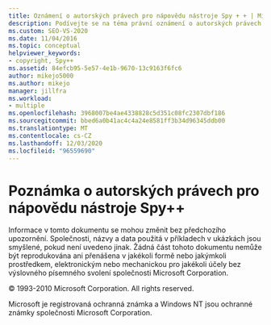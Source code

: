 ```yaml
---
title: Oznámení o autorských právech pro nápovědu nástroje Spy + + | Microsoft Docs
description: Podívejte se na téma právní oznámení o autorských právech pro Spy + +.
ms.custom: SEO-VS-2020
ms.date: 11/04/2016
ms.topic: conceptual
helpviewer_keywords:
- copyright, Spy++
ms.assetid: 84efcb95-5e57-4e1b-9670-13c9163f6fc6
author: mikejo5000
ms.author: mikejo
manager: jillfra
ms.workload:
- multiple
ms.openlocfilehash: 3968007be4ae4338828c5d351c08fc2307dbf186
ms.sourcegitcommit: bbed6a0b41ac4c4a24e8581ff3b34d96345ddb00
ms.translationtype: MT
ms.contentlocale: cs-CZ
ms.lasthandoff: 12/03/2020
ms.locfileid: "96559690"
---
```

# <a name="copyright-notice-for-spy-help"></a>Poznámka o autorských právech pro nápovědu nástroje Spy++
Informace v tomto dokumentu se mohou změnit bez předchozího upozornění. Společnosti, názvy a data použitá v příkladech v ukázkách jsou smyšlené, pokud není uvedeno jinak. Žádná část tohoto dokumentu nemůže být reprodukována ani přenášena v jakékoli formě nebo jakýmkoli prostředkem, elektronickým nebo mechanickou pro jakékoli účely bez výslovného písemného svolení společnosti Microsoft Corporation.

 © 1993-2010 Microsoft Corporation. All rights reserved.

 Microsoft je registrovaná ochranná známka a Windows NT jsou ochranné známky společnosti Microsoft Corporation.